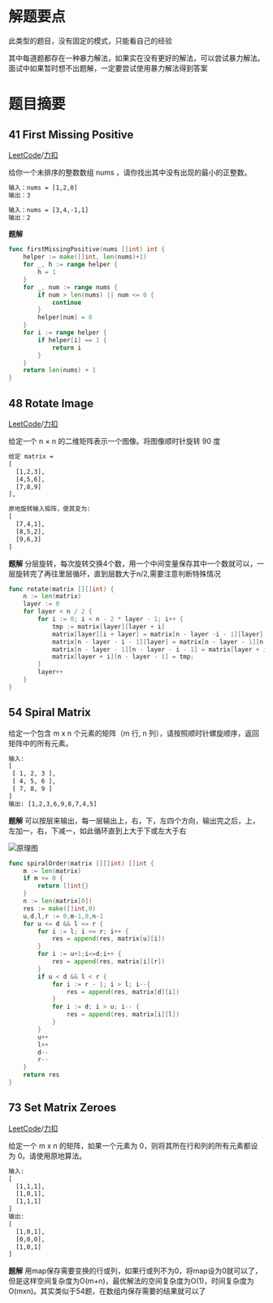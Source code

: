 # 解题要点
此类型的题目，没有固定的模式，只能看自己的经验

其中每道题都存在一种暴力解法，如果实在没有更好的解法，可以尝试暴力解法。面试中如果暂时想不出题解，一定要尝试使用暴力解法得到答案

# 题目摘要
## 41 First Missing Positive
[LeetCode](https://leetcode.com/problems/first-missing-positive/)/[力扣](https://leetcode-cn.com/problems/first-missing-positive/)

给你一个未排序的整数数组 nums ，请你找出其中没有出现的最小的正整数。

```html
输入：nums = [1,2,0]
输出：3

输入：nums = [3,4,-1,1]
输出：2
```

**题解**
```go
func firstMissingPositive(nums []int) int {
    helper := make([]int, len(nums)+1)
    for _, h := range helper {
        h = 1
    }
    for _, num := range nums {
        if num > len(nums) || num <= 0 {
            continue
        }
        helper[num] = 0
    }
    for i := range helper {
        if helper[i] == 1 {
            return i
        }
    }
    return len(nums) + 1
}
```

## 48 Rotate Image
[LeetCode](https://leetcode.com/problems/rotate-image)/[力扣](https://leetcode-cn.com/problems/rotate-image)

给定一个 n × n 的二维矩阵表示一个图像。将图像顺时针旋转 90 度

```html
给定 matrix = 
[
  [1,2,3],
  [4,5,6],
  [7,8,9]
],

原地旋转输入矩阵，使其变为:
[
  [7,4,1],
  [8,5,2],
  [9,6,3]
]
```

**题解**
分层旋转，每次旋转交换4个数，用一个中间变量保存其中一个数就可以，一层旋转完了再往里层循环，直到层数大于n/2,需要注意判断特殊情况
```go
func rotate(matrix [][]int) {
    n := len(matrix)
    layer := 0
    for layer < n / 2 {
        for i := 0; i < n - 2 * layer - 1; i++ {
            tmp := matrix[layer][layer + i]
            matrix[layer][i + layer] = matrix[n - layer -i - 1][layer];
            matrix[n - layer - i - 1][layer] = matrix[n - layer - 1][n - layer -i - 1];
            matrix[n - layer - 1][n - layer - i - 1] = matrix[layer + i][n - layer - 1];
            matrix[layer + i][n - layer - 1] = tmp;
        }
        layer++
    }
}
```

## 54 Spiral Matrix
给定一个包含 m x n 个元素的矩阵（m 行, n 列），请按照顺时针螺旋顺序，返回矩阵中的所有元素。

```html
输入:
[
 [ 1, 2, 3 ],
 [ 4, 5, 6 ],
 [ 7, 8, 9 ]
]
输出: [1,2,3,6,9,8,7,4,5]
```

**题解**
可以按层来输出，每一层输出上，右，下，左四个方向，输出完之后，上，左加一，右，下减一，如此循环直到上大于下或左大于右

![原理图](https://gitee.com/ixnzone/img-bed/raw/master/2021/01/2420210124152004.png)

```go
func spiralOrder(matrix [][]int) []int {
    m := len(matrix)
    if m <= 0 {
        return []int{}
    }
    n := len(matrix[0])
    res := make([]int,0)
    u,d,l,r := 0,m-1,0,n-1
    for u <= d && l <= r {
        for i := l; i <= r; i++ {
            res = append(res, matrix[u][i])
        }
        for i := u+1;i<=d;i++ {
            res = append(res, matrix[i][r])
        }
        if u < d && l < r {
            for i := r - 1; i > l; i--{
                res = append(res, matrix[d][i])
            }
            for i := d; i > u; i-- {
                res = append(res, matrix[i][l])
            }
        }
        u++
        l++
        d--
        r--
    }
    return res
}
```

## 73 Set Matrix Zeroes
[LeetCode](https://leetcode.com/problems/set-matrix-zeroes)/[力扣](https://leetcode-cn.com/problems/set-matrix-zeroes)

给定一个 m x n 的矩阵，如果一个元素为 0，则将其所在行和列的所有元素都设为 0。请使用原地算法。

```html
输入: 
[
  [1,1,1],
  [1,0,1],
  [1,1,1]
]
输出: 
[
  [1,0,1],
  [0,0,0],
  [1,0,1]
]
```

**题解**
用map保存需要变换的行或列，如果行或列不为0，将map设为0就可以了，但是这样空间复杂度为O(m+n)，最优解法的空间复杂度为O(1)，时间复杂度为O(mxn)。其实类似于54题，在数组内保存需要的结果就可以了

```go
```